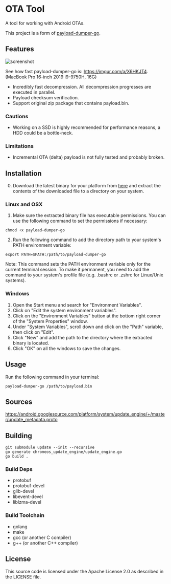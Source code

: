 # OTA Tool

A tool for working with Android OTAs.

This project is a form of [payload-dumper-go](https://github.com/ssut/payload-dumper-go).

## Features

![screenshot](https://i.imgur.com/IJtwoWU.png)

See how fast payload-dumper-go is: https://imgur.com/a/X6HKJT4. (MacBook Pro 16-inch 2019 i9-9750H, 16G)

- Incredibly fast decompression. All decompression progresses are executed in parallel.
- Payload checksum verification.
- Support original zip package that contains payload.bin.

### Cautions

- Working on a SSD is highly recommended for performance reasons, a HDD could be a bottle-neck.

### Limitations

- Incremental OTA (delta) payload is not fully tested and probably broken.

## Installation

0. Download the latest binary for your platform from [here](https://github.com/ssut/payload-dumper-go/releases) and extract the contents of the downloaded file to a directory on your system.

### Linux and OSX

1. Make sure the extracted binary file has executable permissions. You can use the following command to set the permissions if necessary:
```
chmod +x payload-dumper-go
```
2. Run the following command to add the directory path to your system's PATH environment variable:
```
export PATH=$PATH:/path/to/payload-dumper-go
```
Note: This command sets the PATH environment variable only for the current terminal session. To make it permanent, you need to add the command to your system's profile file (e.g. .bashrc or .zshrc for Linux/Unix systems).

### Windows

1. Open the Start menu and search for "Environment Variables".
2. Click on "Edit the system environment variables".
3. Click on the "Environment Variables" button at the bottom right corner of the "System Properties" window.
4. Under "System Variables", scroll down and click on the "Path" variable, then click on "Edit".
5. Click "New" and add the path to the directory where the extracted binary is located.
6. Click "OK" on all the windows to save the changes.

## Usage

Run the following command in your terminal:
```
payload-dumper-go /path/to/payload.bin
```

## Sources

https://android.googlesource.com/platform/system/update_engine/+/master/update_metadata.proto

## Building

```
git submodule update --init --recursive
go generate chromeos_update_engine/update_engine.go 
go build .
```

### Build Deps

- protobuf
- protobuf-devel
- glib-devel
- libevent-devel
- liblzma-devel

### Build Toolchain

- golang
- make
- gcc (or another C compiler)
- g++ (or another C++ compiler)

## License

This source code is licensed under the Apache License 2.0 as described in the LICENSE file.
